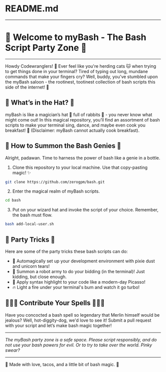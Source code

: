 # README.md

---

# 🚀 Welcome to myBash - The Bash Script Party Zone 🚀

---

Howdy Codewranglers! 🤠 Ever feel like you're herding cats 🐱 when trying to get things done in your terminal? Tired of typing out long, mundane commands that make your fingers cry? Well, buddy, you've stumbled upon the myBash saloon - the rootinest, tootinest collection of bash scripts this side of the internet! 🌵

## 🎩 What’s in the Hat? 🎩

myBash is like a magician’s hat 🎩 full of rabbits 🐇 - you never know what might come out! In this magical repository, you’ll find an assortment of bash scripts to make your terminal sing, dance, and maybe even cook you breakfast! 🍳 (Disclaimer: myBash cannot actually cook breakfast).

## 🧞 How to Summon the Bash Genies 🧞

Alright, padawan. Time to harness the power of bash like a genie in a bottle.

1. Clone this repository to your local machine. Use that copy-pasting magic! ✨

```sh
git clone https://github.com/zerogpm/bash.git
```

2. Enter the magical realm of myBash scripts.

```sh
cd bash
```

3. Put on your wizard hat and invoke the script of your choice. Remember, the bash must flow.

```sh
bash add-local-user.sh
```

## 🎉 Party Tricks 🎉

Here are some of the party tricks these bash scripts can do:

- 🚀 Automagically set up your development environment with pixie dust and unicorn tears!
- 🤖 Summon a robot army to do your bidding (in the terminal)! Just kidding, but close enough.
- 🎨 Apply syntax highlight to your code like a modern-day Picasso!
- 🔥 Light a fire under your terminal's bum and watch it go turbo!

## 🧙🧙‍♂️ Contribute Your Spells 🧙🧙‍♂️

Have you concocted a bash spell so legendary that Merlin himself would be jealous? Well, hot-diggity-dog, we'd love to see it! Submit a pull request with your script and let’s make bash magic together!

---

_The myBash party zone is a safe space. Please script responsibly, and do not use your bash powers for evil. Or to try to take over the world. Pinky swear?_

---

🌮 Made with love, tacos, and a little bit of bash magic. 🌮